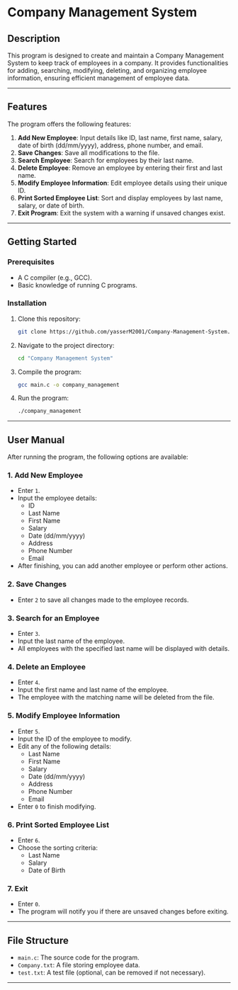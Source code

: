 # Company Management System

## Description
This program is designed to create and maintain a Company Management System to keep track of employees in a company. It provides functionalities for adding, searching, modifying, deleting, and organizing employee information, ensuring efficient management of employee data.

---

## Features
The program offers the following features:
1. **Add New Employee**: Input details like ID, last name, first name, salary, date of birth (dd/mm/yyyy), address, phone number, and email.
2. **Save Changes**: Save all modifications to the file.
3. **Search Employee**: Search for employees by their last name.
4. **Delete Employee**: Remove an employee by entering their first and last name.
5. **Modify Employee Information**: Edit employee details using their unique ID.
6. **Print Sorted Employee List**: Sort and display employees by last name, salary, or date of birth.
7. **Exit Program**: Exit the system with a warning if unsaved changes exist.

---

## Getting Started

### Prerequisites
- A C compiler (e.g., GCC).
- Basic knowledge of running C programs.

### Installation
1. Clone this repository:
   ```bash
   git clone https://github.com/yasserM2001/Company-Management-System.git
   ```
2. Navigate to the project directory:
   ```bash
   cd "Company Management System"
   ```
3. Compile the program:
   ```bash
   gcc main.c -o company_management
   ```

4. Run the program:
   ```bash
   ./company_management
   ```

---

## User Manual

After running the program, the following options are available:

### 1. Add New Employee
- Enter `1`.
- Input the employee details:
  - ID
  - Last Name
  - First Name
  - Salary
  - Date (dd/mm/yyyy)
  - Address
  - Phone Number
  - Email
- After finishing, you can add another employee or perform other actions.

### 2. Save Changes
- Enter `2` to save all changes made to the employee records.

### 3. Search for an Employee
- Enter `3`.
- Input the last name of the employee.
- All employees with the specified last name will be displayed with details.

### 4. Delete an Employee
- Enter `4`.
- Input the first name and last name of the employee.
- The employee with the matching name will be deleted from the file.

### 5. Modify Employee Information
- Enter `5`.
- Input the ID of the employee to modify.
- Edit any of the following details:
  - Last Name
  - First Name
  - Salary
  - Date (dd/mm/yyyy)
  - Address
  - Phone Number
  - Email
- Enter `0` to finish modifying.

### 6. Print Sorted Employee List
- Enter `6`.
- Choose the sorting criteria:
  - Last Name
  - Salary
  - Date of Birth

### 7. Exit
- Enter `0`.
- The program will notify you if there are unsaved changes before exiting.

---

## File Structure
- `main.c`: The source code for the program.
- `Company.txt`: A file storing employee data.
- `test.txt`: A test file (optional, can be removed if not necessary).

---

